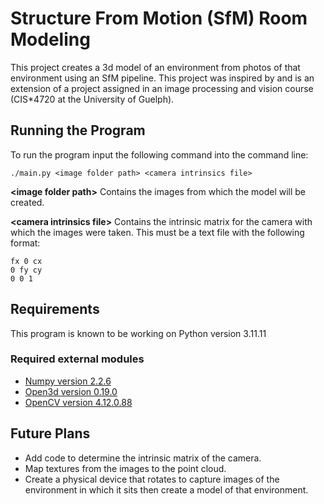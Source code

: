 # Structure From Motion (SfM) Room Modeling

This project creates a 3d model of an environment from photos of that environment using an SfM pipeline. This project was inspired by and is an extension of a project assigned in an image processing and vision course (CIS*4720 at the University of Guelph).

## Running the Program
To run the program input the following command into the command line:
```
./main.py <image folder path> <camera intrinsics file>
```
**\<image folder path\>** Contains the images from which the model will be created.

**\<camera intrinsics file\>** Contains the intrinsic matrix for the camera with which the images were taken. This must be a text file with the following format:
```
fx 0 cx
0 fy cy
0 0 1
```

## Requirements

This program is known to be working on Python version 3.11.11

### Required external modules

- [Numpy version 2.2.6](https://numpy.org/) 
- [Open3d version 0.19.0](https://www.open3d.org/)
- [OpenCV version 4.12.0.88](https://opencv.org/)

## Future Plans

- Add code to determine the intrinsic matrix of the camera.
- Map textures from the images to the point cloud.
- Create a physical device that rotates to capture images of the environment in which it sits then create a model of that environment.

